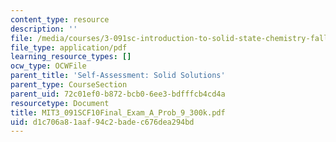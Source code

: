 ```yaml
---
content_type: resource
description: ''
file: /media/courses/3-091sc-introduction-to-solid-state-chemistry-fall-2010/d1c706a81aaf94c2badec676dea294bd_MIT3_091SCF10Final_Exam_A_Prob_9_300k.pdf
file_type: application/pdf
learning_resource_types: []
ocw_type: OCWFile
parent_title: 'Self-Assessment: Solid Solutions'
parent_type: CourseSection
parent_uid: 72c01ef0-b872-bcb0-6ee3-bdfffcb4cd4a
resourcetype: Document
title: MIT3_091SCF10Final_Exam_A_Prob_9_300k.pdf
uid: d1c706a8-1aaf-94c2-bade-c676dea294bd
---
```

